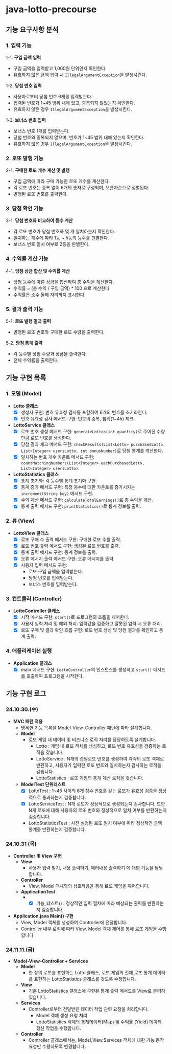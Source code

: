 # java-lotto-precourse

## 기능 요구사항 분석

### 1. 입력 기능
1-1. **구입 금액 입력**
- 구입 금액을 입력받고 1,000원 단위인지 확인한다.
- 유효하지 않은 금액 입력 시 `IllegalArgumentException`을 발생시킨다.

1-2. **당첨 번호 입력**
- 사용자로부터 당첨 번호 6개를 입력받는다.
- 입력된 번호가 1~45 범위 내에 있고, 중복되지 않았는지 확인한다.
- 유효하지 않은 경우 `IllegalArgumentException`을 발생시킨다.

1-3. **보너스 번호 입력**
- 보너스 번호 1개를 입력받는다.
- 당첨 번호와 중복되지 않으며, 번호가 1~45 범위 내에 있는지 확인한다.
- 유효하지 않은 경우 `IllegalArgumentException`을 발생시킨다.

### 2. 로또 발행 기능
2-1. **구매한 로또 개수 계산 및 발행**
- 구입 금액에 따라 구매 가능한 로또 개수를 계산한다.
- 각 로또 번호는 중복 없이 6개의 숫자로 구성되며, 오름차순으로 정렬된다.
- 발행된 로또 번호를 출력한다.

### 3. 당첨 확인 기능
3-1. **당첨 번호와 비교하여 등수 계산**
- 각 로또 번호가 당첨 번호와 몇 개 일치하는지 확인한다.
- 일치하는 개수에 따라 1등 ~ 5등의 등수를 판별한다.
- 보너스 번호 일치 여부로 2등을 판별한다.

### 4. 수익률 계산 기능
4-1. **당첨 상금 합산 및 수익률 계산**
- 당첨 등수에 따른 상금을 합산하여 총 수익을 계산한다.
- 수익률 = (총 수익 / 구입 금액) * 100 으로 계산한다.
- 수익률은 소수 둘째 자리까지 표시한다.

### 5. 결과 출력 기능
5-1. **로또 발행 결과 출력**
- 발행된 로또 번호와 구매한 로또 수량을 출력한다.

5-2. **당첨 통계 출력**
- 각 등수별 당첨 수량과 상금을 출력한다.
- 전체 수익률을 출력한다.


## 기능 구현 목록

### 1. 모델 (Model)
- **Lotto 클래스**
  - [x] 생성자 구현: 번호 유효성 검사를 포함하여 6개의 번호를 초기화한다.
  - [x] 번호 유효성 검사 메서드 구현: 번호의 중복, 범위(1~45) 체크.

- **LottoService 클래스**
  - [x] 로또 번호 생성 메서드 구현: `generateLottos(int quantity)`로 주어진 수량만큼 로또 번호를 생성한다.
  - [x] 당첨 결과 체크 메서드 구현: `checkResults(List<Lotto> purchasedLotto, List<Integer> usersLotto, int bonusNumber)`로 당첨 통계를 계산한다.
  - [x] 일치하는 번호 개수 카운트 메서드 구현: `countMatchingNumbers(List<Integer> eachPurchasedLotto, List<Integer> usersLotto)`.

- **LottoStatistics 클래스**
  - [x] 통계 초기화: 각 등수별 통계 초기화 구현.
  - [x] 통계 증가 메서드 구현: 특정 등수에 대한 카운트를 증가시키는 `increment(String key)` 메서드 구현.
  - [x] 수익 계산 메서드 구현: `calculateTotalEarnings()`로 총 수익을 계산.
  - [x] 통계 출력 메서드 구현: `printStatistics()`로 통계 정보를 출력.

### 2. 뷰 (View)
- **LottoView 클래스**
    - [x] 로또 구매 수 출력 메서드 구현: 구매한 로또 수를 출력.
    - [x] 로또 번호 출력 메서드 구현: 생성된 로또 번호를 출력.
    - [x] 통계 출력 메서드 구현: 통계 정보를 출력.
    - [x] 오류 메시지 출력 메서드 구현: 오류 메시지를 출력.
    - [x] 사용자 입력 메서드 구현:
        - 로또 구입 금액을 입력받는다.
        - 당첨 번호를 입력받는다.
        - 보너스 번호를 입력받는다.

### 3. 컨트롤러 (Controller)
- **LottoController 클래스**
    - [x] 시작 메서드 구현: `start()`로 프로그램의 흐름을 제어한다.
    - [x] 사용자 입력 처리 및 예외 처리: 입력값을 검증하고 잘못된 입력 시 오류 처리.
    - [x] 로또 구매 및 결과 확인 흐름 구현: 로또 번호 생성 및 당첨 결과를 확인하고 통계 출력.

### 4. 애플리케이션 실행
- **Application 클래스**
    - [x] main 메서드 구현: `LottoController`의 인스턴스를 생성하고 `start()` 메서드를 호출하여 프로그램을 시작한다.

## 기능 구현 로그

### 24.10.30.(수)
- **MVC 패턴 적용**
  - 명세한 기능 목록을 Model-View-Controller 패턴에 따라 설계합니다.
  - **Model**
    - 로또 게임 내 데이터 및 비즈니스 로직 처리를 담당하도록 설계합니다.
      - Lotto : 게임 내 로또 객체를 생성하고, 로또 번호 유효성을 검증하는 로직을 갖습니다.
      - LottoService : N개의 랜덤로또 번호를 생성하여 각각의 로또 객체로 반환하고, 사용자가 입력한 로또 번호와 일치하는지 검사하는 로직을 갖습니다.
      - LottoStatistics : 로또 게임의 통계 계산 로직을 갖습니다.
  - **ModelTest 단위테스트**
    - [x] LottoTest : 1~45 사이의 6개 정수 번호를 갖는 로또가 유효성 검증을 정상적으로 통과하는지 검증합니다.
    - [x] LottoServiceTest : N개 로또가 정상적으로 생성되는지 검사합니다. 또한 N개 로또에 대해 사용자의 로또 번호와 정상적으로 일치 여부를 반환하는지 검증합니다. 
    - LottoStatisticsTest : 사전 설정된 로또 일치 여부에 따라 정상적인 금액 통계를 반환하는지 검증합니다.

### 24.10.31 (목)
- **Controller 및 View 구현**
  - **View**
    - 사용자 입력 받기, 내용 출력하기, 에러내용 출력하기 에 대한 기능을 담당합니다.
  - **Controller**
    - View, Model 객체와의 상호작용을 통해 로또 게임을 제어합니다.
  - **ApplicationTest**
    - -[x] 기능_테스트() : 정상적인 입력 절차에 따라 예상되는 출력를 반환하는지 검증합니다.
- **Application.java Main() 구현**
  - View, Model 객체를 생성하여 Controller에 전달합니다.
  - Controller 내부 로직에 따라 View, Model 객체 제어를 통해 로또 게임을 수행합니다.

### 24.11.11.(금)
- **Model-View-Controller + Services**
  - **Model**
    -  한 장의 로또를 표현하는 Lotto 클래스, 로또 게임의 전체 로또 통계 데이터를 표현하는 LottoStatistics 클래스를 갖도록 수정합니다.
  - **View**
    - 기존 LottoStatistics 클래스에 구현된 통계 출력 메서드를 View로 분리하였습니다.
  - **Services**
    - Controller로부터 전달받은 데이터 작업 관련 요청을 처리합니다.
      - Model 객체 생성 요청 처리
      - LottoStatistics 객체의 통계데이터(Map) 및 수익률 (Yield) 데이터 갱신 작업을 수행합니다.
  - **Controller**
    - Controller 클래스에서는, Model,View,Services 객체에 대한 기능 동작 요청만 수행하도록 변경합니다.